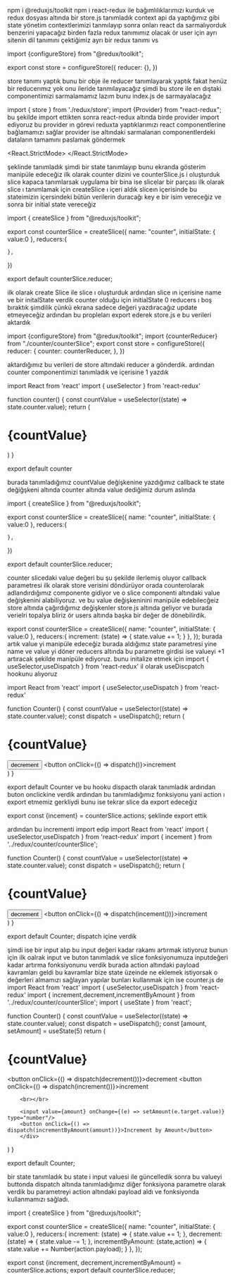 npm i @reduxjs/toolkit
npm i react-redux
ile bağımlılıklarımızı kurduk ve redux dosyası altında bir store.js tanımladık
context api da yaptığımız gibi state yönetim contextlerimizi tanmılayıp sonra onları react da sarmalıyorduk benzerini yapacağız 
birden fazla redux tanımımız olacak ör user için ayrı sitenin dil tanımını çektiğimiz ayrı bir redux tanımı vs

import {configureStore} from "@redux/toolkit";

export const store = configureStore({
    reducer: {},
})

store tanımı yaptık 
bunu bir obje ile reducer tanımlayarak yaptık fakat henüz bir reducerımız yok onu ileride tanmılayacağız
şimdi bu store ile en dıştaki componentimizi sarmalamamız lazım
bunu index.js de sarmayalacağız

import { store } from './redux/store';
import {Provider} from "react-redux";
bu şekilde import ettikten sonra react-redux altında birde provider import ediyoruz
bu provider ın görevi reduxta yaptıklarımızı react componentlerine bağlamamızı sağlar provider ise altındaki sarmalanan componentlerdeki dataların tamamını paslamak göndermek


  <React.StrictMode>
    <Provider store={store}>
    <App />
    </Provider>
  </React.StrictMode>

  şeklinde tanımladık
  şimdi bir state tanımlayıp bunu ekranda gösterim manipüle edeceğiz 
  ilk olarak counter dizini ve counterSlice.js  i oluşturduk 
  slice kapaca tanımlarsak uygulama bir bina ise slicelar bir parçası
  ilk olarak slice ı tanımlamak için createSlice ı içeri aldık
  sliceın içerisinde bu stateimizin içersindeki bütün verilerin duracağı key e bir isim vereceğiz ve sonra bir initial state vereceğiz 

  import { createSlice } from "@reduxjs/toolkit";

export const counterSlice = createSlice({
    name: "counter",
    initialState: {
        value:0
    },
    reducers:{

    },
})

export default counterSlice.reducer;

ilk olarak create Slice ile slice ı oluşturduk 
ardından slice ın içerisine name ve bir initalState verdik counter olduğu için initialState 0 
reducers ı boş bıraktık şimdilik çünkü ekrana sadece değeri yazdıracağız update etmeyeceğiz 
ardından bu propleları export ederek store.js e bu verileri aktardık 

import {configureStore} from "@redux/toolkit";
import {counterReducer} from "./counter/counterSlice";
export const store = configureStore({
    reducer: {
        counter: counterReducer,
    },
})

aktardığımız bu verileri de store altındaki reducer a gönderdik.
ardından counter componentimizi tanımladık ve içerisine 1 yazdık 

import React from 'react'
import { useSelector } from 'react-redux'

function counter() {
    const countValue = useSelector((state) => state.counter.value);
  return (
    <div><h1>{countValue}</h1></div>
  )
}

export default counter

burada tanımladığımız countValue değişkenine yazdığımız callback te state değiğşkeni altında counter altında value dediğimiz durum aslında 

import { createSlice } from "@reduxjs/toolkit";

export const counterSlice = createSlice({
    name: "counter",
    initialState: {
        value:0
    },
    reducers:{

    },
})

export default counterSlice.reducer;

counter slicedaki value değeri 
bu şu şekilde ilerlemiş oluyor callback parametresi ilk olarak store verisini döndürüyor orada counterolarak adlandırdığımız componente gidiyor ve o slice componenti altındaki value değişkenini alabiliyoruz. 
ve bu value değişkeninini manipüle edebilecğeiz
store altında çağırdığımız değişkenler store.js altında geliyor ve burada verielri topalya bliriz ör users altında başka bir değer de dönebilirdik.


export const counterSlice = createSlice({
    name: "counter",
    initialState: {
        value:0
    },
    reducers:{
        increment: (state) => {
            state.value += 1;
        }
    },
});
burada artık value yi manipüle edeceğiz burada aldığımız state parametresi yine name ve value yi döner reducers altında bu parametre girdisi ise valueyi +1 artıracak şekilde manipüle ediyoruz.
bunu initalize etmek için 
import { useSelector,useDispatch } from 'react-redux'
il olarak useDiscpatch hookunu alıyoruz 

import React from 'react'
import { useSelector,useDispatch } from 'react-redux'


function Counter() {
    const countValue = useSelector((state) => state.counter.value);
    const dispatch = useDispatch();
  return (
    <div>
        <h1>
        {countValue}
        </h1>
        <button>decrement</button>
        <button onClick={() => dispatch()}>increment</button>
        </div>
  )
}

export default Counter
ve bu hooku dispacth olarak tanımladık 
ardından buton onclickine verdik 
ardından bu tanımladığımız fonksiyonu yani action ı export etmemiz gerkliydi 
bunu ise tekrar slice da export edeceğiz 

export const {incement} = counterSlice.actions;
şeklinde export ettik

ardından bu incrementi import edip 
import React from 'react'
import { useSelector,useDispatch } from 'react-redux'
import { incement } from '../redux/counter/counterSlice';


function Counter() {
    const countValue = useSelector((state) => state.counter.value);
    const dispatch = useDispatch();
  return (
    <div>
        <h1>
        {countValue}
        </h1>
        <button>decrement</button>
        <button onClick={() => dispatch(incement())}>increment</button>
        </div>
  )
}

export default Counter;
dispatch içine verdik 

şimdi ise bir input alıp bu input değeri kadar rakamı artırmak istiyoruz 
bunun için ilk oalrak input ve buton tanımladık
ve slice fonksiyonumuza inputdeğeri kadar artırma fonksiyonunu verdik 
burada action altındaki payload kavramları geldi 
bu kavramlar bize state üzeinde ne eklemek istiyorsak o değerleri almamızı sağlayan yapılar 
bunları kullanmak için ise 
counter.js de
import React from 'react'
import { useSelector,useDispatch } from 'react-redux'
import { increment,decrement,incrementByAmount } from '../redux/counter/counterSlice';
import { useState } from 'react';


function Counter() {
    const countValue = useSelector((state) => state.counter.value);
    const dispatch = useDispatch();
    const [amount, setAmount] = useState(5)
  return (
    <div>
        <h1>
        {countValue}
        </h1>
        <button onClick={() => dispatch(decrement())}>decrement</button>
        <button onClick={() => dispatch(increment())}>increment</button>

        <br></br>

        <input value={amount} onChange={(e) => setAmount(e.target.value)} type="number"/>
        <button onClick={() => dispatch(incrementByAmount(amount))}>Increment by Amount</button>
        </div>
  )
}

export default Counter;

bir state tanımladık 
bu state i input valuesi ile güncelledik 
sonra bu valueyi buttonda dispatch altında tanımladığımız diğer fonksiyona parametre olarak verdik
bu parametreyi action altındaki payload aldı ve fonksiyonda kullanmamızı sağladı.

import { createSlice } from "@reduxjs/toolkit";

export const counterSlice = createSlice({
    name: "counter",
    initialState: {
        value:0
    },
    reducers:{
        increment: (state) => {
            state.value += 1;
        },
        decrement: (state) => {
            state.value -= 1;
        },
        incrementByAmount: (state,action) => {
            state.value += Number(action.payload);
        }
    },
});

export const {increment, decrement,incrementByAmount} = counterSlice.actions;
export default counterSlice.reducer;

